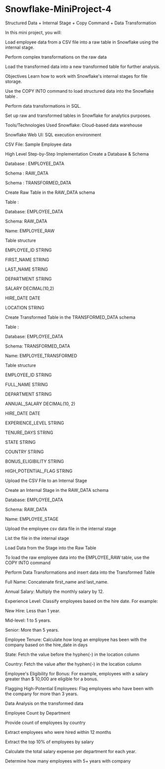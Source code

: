 # Snowflake-MiniProject-4
Structured Data + Internal Stage + Copy Command + Data Transformation

In this mini project, you will:

Load employee data from a CSV file into a raw table in Snowflake using the internal stage.

Perform complex transformations on the raw data

Load the transformed data into a new transformed table for further analysis.

Objectives
Learn how to work with Snowflake's internal stages for file storage.

Use the COPY INTO command to load structured data into the Snowflake table .

Perform data transformations in SQL.

Set up raw and transformed tables in Snowflake for analytics purposes.

Tools/Technologies Used
Snowflake: Cloud-based data warehouse

Snowflake Web UI: SQL execution environment

CSV File: Sample Employee data

 






High Level Step-by-Step Implementation
Create a Database & Schema

Database : EMPLOYEE_DATA

Schema : RAW_DATA

Schema : TRANSFORMED_DATA

Create Raw Table in the RAW_DATA schema

Table : 

Database: EMPLOYEE_DATA

Schema: RAW_DATA

Name: EMPLOYEE_RAW 

Table structure

EMPLOYEE_ID STRING

FIRST_NAME STRING

LAST_NAME STRING

DEPARTMENT STRING

SALARY DECIMAL(10,2)

HIRE_DATE DATE

LOCATION STRING

Create Transformed Table in the TRANSFORMED_DATA schema

Table : 

Database: EMPLOYEE_DATA

Schema: TRANSFORMED_DATA

Name: EMPLOYEE_TRANSFORMED 

Table structure

EMPLOYEE_ID STRING

FULL_NAME STRING

DEPARTMENT STRING

ANNUAL_SALARY DECIMAL(10, 2)

HIRE_DATE DATE

EXPERIENCE_LEVEL STRING

TENURE_DAYS STRING

STATE STRING

COUNTRY STRING

BONUS_ELIGIBILITY STRING

HIGH_POTENTIAL_FLAG STRING



Upload the CSV File to an Internal Stage

Create an Internal Stage in the RAW_DATA schema

Database: EMPLOYEE_DATA

Schema: RAW_DATA

Name: EMPLOYEE_STAGE

Upload the employee csv data file in the internal stage

List the file in the internal stage

 
Load Data from the Stage into the Raw Table

To load the raw employee data into the EMPLOYEE_RAW table, use the COPY INTO command

 
Perform Data Transformations and insert data into the Transformed Table

 
Full Name: Concatenate first_name and last_name.

Annual Salary: Multiply the monthly salary by 12.

Experience Level: Classify employees based on the hire date. For example:

New Hire: Less than 1 year.

Mid-level: 1 to 5 years.

Senior: More than 5 years.

Employee Tenure: Calculate how long an employee has been with the company based on the hire_date in days

State: Fetch the value before the hyphen(-) in the location column

Country: Fetch the value after the hyphen(-) in the location column

Employee's Eligibility for Bonus: For example, employees with a salary greater than $ 10,000 are eligible for a bonus.

Flagging High-Potential Employees: Flag employees who have been with the company for more than 3 years.

 
Data Analysis on the transformed data

Employee Count by Department

Provide count of employees by country

Extract employees who were hired within 12 months

Extract the top 10% of employees by salary

Calculate the total salary expense per department for each year.

Determine how many employees with 5+ years with company


